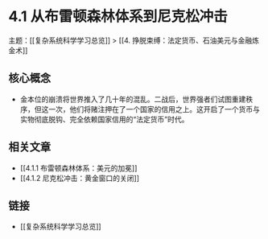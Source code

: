 # 4.1 从布雷顿森林体系到尼克松冲击

主题：[[复杂系统科学学习总览]] > [[4. 挣脱束缚：法定货币、石油美元与金融炼金术]]

## 核心概念

- 金本位的崩溃将世界推入了几十年的混乱。二战后，世界强者们试图重建秩序，但这一次，他们将赌注押在了一个国家的信用之上。这开启了一个货币与实物彻底脱钩、完全依赖国家信用的“法定货币”时代。

## 相关文章

- [[4.1.1 布雷顿森林体系：美元的加冕]]
- [[4.1.2 尼克松冲击：黄金窗口的关闭]]

## 链接

- [[复杂系统科学学习总览]]
